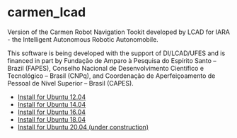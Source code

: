 # carmen_lcad
Version of the Carmen Robot Navigation Tookit developed by LCAD for IARA - the Intelligent Autonomous Robotic Autonomobile.

This software is being developed with the support of DI/LCAD/UFES and is financed in part by Fundação de Amparo à Pesquisa do Espírito Santo – Brazil (FAPES), Conselho Nacional de Desenvolvimento Científico e Tecnológico – Brasil (CNPq), and Coordenação de Aperfeiçoamento de Pessoal de Nível Superior – Brasil (CAPES).

- [Install for Ubuntu 12.04](http://www.lcad.inf.ufes.br/wiki/index.php/Instala%C3%A7%C3%A3o_Carmen_para_Ubuntu_12.04.3)
- [Install for Ubuntu 14.04](doc/README_Installing_Carmen_LCAD_on_Ubuntu_14.04.md)
- [Install for Ubuntu 16.04](https://github.com/LCAD-UFES/carmen_lcad/wiki/Installing-Carmen-LCAD-on-Ubuntu-16.04)
- [Install for Ubuntu 18.04](https://github.com/LCAD-UFES/carmen_lcad/wiki/Installing-Carmen-LCAD-on-Ubuntu-18.04)
- [Install for Ubuntu 20.04 (under construction)](https://github.com/LCAD-UFES/carmen_lcad/wiki/Installing-Carmen-on-Ubuntu-20.04)

